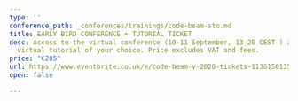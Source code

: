 ```yaml
---
type: ''
conference_path: _conferences/trainings/code-beam-sto.md
title: EARLY BIRD CONFERENCE + TUTORIAL TICKET
desc: Access to the virtual conference (10-11 September, 13-20 CEST ) and a one-day
  virtual tutorial of your choice. Price excludes VAT and fees.
price: "€205"
url: https://www.eventbrite.co.uk/e/code-beam-v-2020-tickets-113615013564
open: false

---
```

